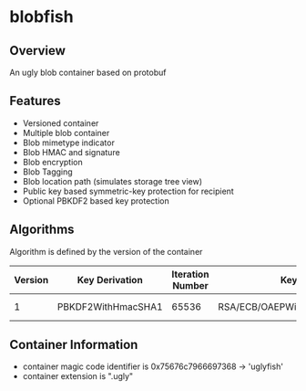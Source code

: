 # blobfish

## Overview
An ugly blob container based on protobuf

## Features
- Versioned container
- Multiple blob container
- Blob mimetype indicator
- Blob HMAC and signature
- Blob encryption
- Blob Tagging
- Blob location path (simulates storage tree view)
- Public key based symmetric-key protection for recipient
- Optional PBKDF2 based key protection

## Algorithms
Algorithm is defined by the version of the container

| Version | Key Derivation     | Iteration Number | Key Protection                     | Encryption               | Signing         | HMAC       | Hash    | 
|---------|--------------------|------------------|------------------------------------|--------------------------|-----------------|------------|---------|
| 1       | PBKDF2WithHmacSHA1 | 65536            | RSA/ECB/OAEPWithSHA1AndMGF1Padding | AES-128/CBC/PKCS5Padding | SHA256withECDSA | HmacSHA256 | SHA-256 |

## Container Information
- container magic code identifier is 0x75676c7966697368 -> 'uglyfish'
- container extension is ".ugly" 